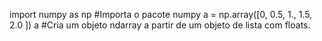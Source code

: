 import numpy as np #Importa o pacote numpy
a = np.array([0, 0.5, 1., 1.5, 2.0 ])
a #Cria um objeto ndarray a partir de um objeto de lista com floats.
